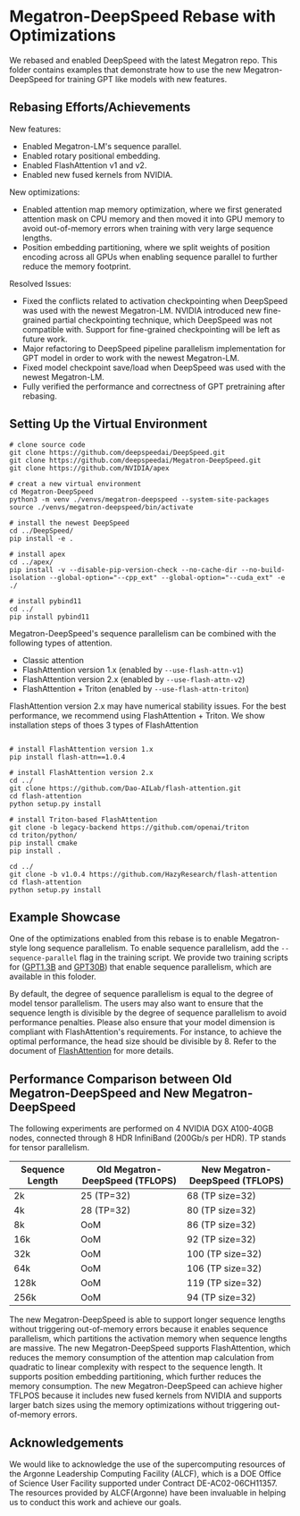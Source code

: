 # Megatron-DeepSpeed Rebase with Optimizations

We rebased and enabled DeepSpeed with the latest Megatron repo. This folder contains examples that demonstrate how to use the new Megatron-DeepSpeed for training GPT like models with new features.

## Rebasing Efforts/Achievements
New features:
- Enabled Megatron-LM's sequence parallel.
- Enabled rotary positional embedding.
- Enabled FlashAttention v1 and v2.
- Enabled new fused kernels from NVIDIA.

New optimizations:
- Enabled attention map memory optimization, where we first generated attention mask on CPU memory and then moved it into GPU memory to avoid out-of-memory errors when training with very large sequence lengths.
- Position embedding partitioning, where we split weights of position encoding across all GPUs when enabling sequence parallel to further reduce the memory footprint.

Resolved Issues:
- Fixed the conflicts related to activation checkpointing when DeepSpeed was used with the newest Megatron-LM. NVIDIA introduced new fine-grained partial checkpointing technique, which DeepSpeed was not compatible with. Support for fine-grained checkpointing will be left as future work.
- Major refactoring to DeepSpeed pipeline parallelism implementation for GPT model in order to work with the newest Megatron-LM.
- Fixed model checkpoint save/load when DeepSpeed was used with the newest Megatron-LM.
- Fully verified the performance and correctness of GPT pretraining after rebasing.

## Setting Up the Virtual Environment

```shell
# clone source code
git clone https://github.com/deepspeedai/DeepSpeed.git
git clone https://github.com/deepspeedai/Megatron-DeepSpeed.git
git clone https://github.com/NVIDIA/apex

# creat a new virtual environment
cd Megatron-DeepSpeed
python3 -m venv ./venvs/megatron-deepspeed --system-site-packages
source ./venvs/megatron-deepspeed/bin/activate

# install the newest DeepSpeed
cd ../DeepSpeed/
pip install -e .

# install apex
cd ../apex/
pip install -v --disable-pip-version-check --no-cache-dir --no-build-isolation --global-option="--cpp_ext" --global-option="--cuda_ext" -e ./

# install pybind11
cd ../
pip install pybind11
```

Megatron-DeepSpeed's sequence parallelism can be combined with the following types of attention.

- Classic attention
- FlashAttention version 1.x (enabled by `--use-flash-attn-v1`)
- FlashAttention version 2.x (enabled by `--use-flash-attn-v2`)
- FlashAttention + Triton (enabled by `--use-flash-attn-triton`)

FlashAttention version 2.x may have numerical stability issues. For the best performance, we recommend using FlashAttention + Triton.
We show installation steps of thoes 3 types of FlashAttention

```shell

# install FlashAttention version 1.x
pip install flash-attn==1.0.4

# install FlashAttention version 2.x
cd ../
git clone https://github.com/Dao-AILab/flash-attention.git
cd flash-attention
python setup.py install

# install Triton-based FlashAttention
git clone -b legacy-backend https://github.com/openai/triton
cd triton/python/
pip install cmake
pip install .

cd ../
git clone -b v1.0.4 https://github.com/HazyResearch/flash-attention
cd flash-attention
python setup.py install
```

## Example Showcase

One of the optimizations enabled from this rebase is to enable Megatron-style long sequence parallelism. To enable sequence parallelism, add the `--sequence-parallel` flag in the training script. We provide two training scripts for ([GPT1.3B](pretrain_gpt_1.3B_seq_parallel.sh) and [GPT30B](pretrain_gpt_13B_seq_parallel.sh)) that enable sequence parallelism, which are available in this foloder.

By default, the degree of sequence parallelism is equal to the degree of model tensor parallelism. The users may also want to ensure that the sequence length is divisible by the degree of sequence parallelism to avoid performance penalties.
Please also ensure that your model dimension is compliant with FlashAttention's requirements. For instance, to achieve the optimal performance, the head size should be divisible by 8. Refer to the document of [FlashAttention](https://github.com/Dao-AILab/flash-attention/tree/v1.0.4) for more details.

## Performance Comparison between Old Megatron-DeepSpeed and New Megatron-DeepSpeed

The following experiments are performed on 4 NVIDIA DGX A100-40GB nodes, connected through 8 HDR InfiniBand (200Gb/s per HDR). TP stands for tensor parallelism.

| Sequence Length | Old Megatron-DeepSpeed  (TFLOPS) | New Megatron-DeepSpeed  (TFLOPS) |
|-----------------|----------------------------------|----------------------------------|
| 2k              | 25 (TP=32)                       | 68 (TP size=32)                  |
| 4k              | 28 (TP=32)                       | 80 (TP size=32)                  |
| 8k              | OoM                              | 86 (TP size=32)                  |
| 16k             | OoM                              | 92 (TP size=32)                  |
| 32k             | OoM                              | 100 (TP size=32)                 |
| 64k             | OoM                              | 106 (TP size=32)                 |
| 128k            | OoM                              | 119 (TP size=32)                 |
| 256k            | OoM                              | 94 (TP size=32)                  |

The new Megatron-DeepSpeed is able to support longer sequence lengths without triggering out-of-memory errors because it enables sequence parallelism, which partitions the activation memory when sequence lengths are massive. The new Megatron-DeepSpeed supports FlashAttention, which reduces the memory consumption of the attention map calculation from quadratic to linear complexity with respect to the sequence length. It supports position embedding partitioning, which further reduces the memory consumption. The new Megatron-DeepSpeed can achieve higher TFLPOS because it includes new fused kernels from NVIDIA and supports larger batch sizes using the memory optimizations without triggering out-of-memory errors.

## Acknowledgements

We would like to acknowledge the use of the supercomputing resources of the Argonne Leadership Computing Facility (ALCF), which is a DOE Office of Science User Facility supported under Contract DE-AC02-06CH11357.  The resources provided by ALCF(Argonne) have been invaluable in helping us to conduct this work and achieve our goals.
